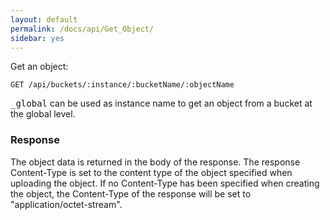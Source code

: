 ```yaml
---
layout: default
permalink: /docs/api/Get_Object/
sidebar: yes
---
```


Get an object:

    GET /api/buckets/:instance/:bucketName/:objectName

<tt>_global</tt> can be used as instance name to get an object from a bucket at the global level.

### Response

The object data is returned in the body of the response. The response Content-Type is set to the content type of the object specified when uploading the object. If no Content-Type has been specified when creating the object, the Content-Type of the response will be set to "application/octet-stream".
